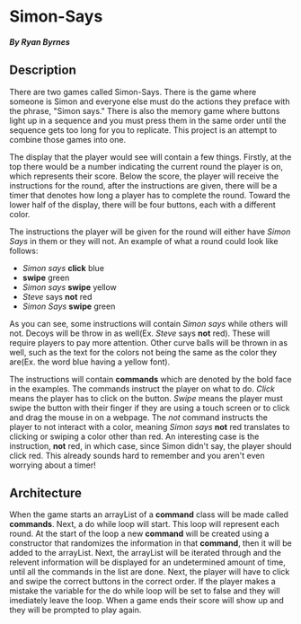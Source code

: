 # Simon-Says
##### By Ryan Byrnes

## Description
There are two games called Simon-Says. There is the game where someone is Simon and everyone else must do the actions they preface with the phrase, "Simon says." There is also the memory game where buttons light up in a sequence and you must press them in the same order until the sequence gets too long for you to replicate. This project is an attempt to combine those games into one. 

The display that the player would see will contain a few things. Firstly, at the top there would be a number indicating the current round the player is on, which represents their score. Below the score, the player will receive the instructions for the round, after the instructions are given, there will be a timer that denotes how long a player has to complete the round. Toward the lower half of the display, there will be four buttons, each with a different color. 

The instructions the player will be given for the round will either have *Simon Says* in them or they will not. An example of what a round could look like follows: 
- *Simon says* **click** blue
- **swipe** green
- *Simon says* **swipe** yellow
- *Steve* says **not** red
- *Simon Says* **swipe** green

As you can see, some instructions will contain *Simon says* while others will not. Decoys will be throw in as well(Ex. *Steve* says **not** red). These will require players to pay more attention. Other curve balls will be thrown in as well, such as the text for the colors not being the same as the color they are(Ex. the word blue having a yellow font).

The instructions will contain **commands** which are denoted by the bold face in the examples. The commands instruct the player on what to do. *Click* means the player has to click on the button. *Swipe* means the player must swipe the button with their finger if they are using a touch screen or to click and drag the mouse in on a webpage. The *not* command instructs the player to not interact with a color, meaning *Simon says* **not** red translates to clicking or swiping a color other than red. An interesting case is the instruction, **not** red, in which case, since Simon didn't say, the player should click red. This already sounds hard to remember and you aren't even worrying about a timer!

## Architecture
When the game starts an arrayList of a **command** class will be made called **commands**. Next, a do while loop will start. This loop will represent each round. At the start of the loop a new **command** will be created using a constructor that randomizes the information in that **command**, then it will be added to the arrayList. Next, the arrayList will be iterated through and the relevent information will be displayed for an undetermined amount of time, until all the commands in the list are done. Next, the player will have to click and swipe the correct buttons in the correct order. If the player makes a mistake the variable for the do while loop will be set to false and they will imediately leave the loop. When a game ends their score will show up and they will be prompted to play again.
